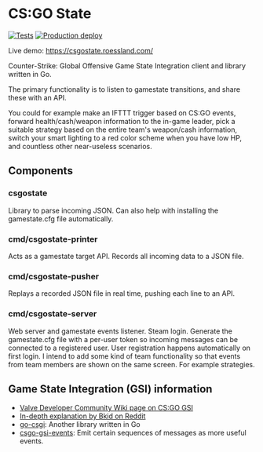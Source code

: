 # CS:GO State

[![Tests](https://github.com/roessland/csgostate/actions/workflows/tests.yml/badge.svg)](https://github.com/roessland/csgostate/actions/workflows/tests.yml) [![Production deploy](https://github.com/roessland/csgostate/actions/workflows/production-deploy.yml/badge.svg?branch=master)](https://github.com/roessland/csgostate/actions/workflows/production-deploy.yml)

Live demo:
https://csgostate.roessland.com/

Counter-Strike: Global Offensive Game State Integration client and library
written in Go.

The primary functionality is to listen to gamestate transitions, and share
these with an API.

You could for example make an IFTTT trigger based on CS:GO events, forward
health/cash/weapon information to the in-game leader, pick a suitable strategy
based on the entire team's weapon/cash information, switch your smart lighting
to a red color scheme when you have low HP, and countless other near-useless
scenarios.

## Components

### csgostate

Library to parse incoming JSON. Can also help with installing the gamestate.cfg
file automatically.

### cmd/csgostate-printer

Acts as a gamestate target API. Records all incoming data to a JSON file.

### cmd/csgostate-pusher

Replays a recorded JSON file in real time, pushing each line to an API.

### cmd/csgostate-server

Web server and gamestate events listener. Steam login. Generate the
gamestate.cfg file with a per-user token so incoming messages can be connected
to a registered user. User registration happens automatically on first login. I
intend to add some kind of team functionality so that events from team members
are shown on the same screen. For example strategies.

## Game State Integration (GSI) information

* [Valve Developer Community Wiki page on CS:GO GSI](https://developer.valvesoftware.com/wiki/Counter-Strike:_Global_Offensive_Game_State_Integration#Game_State_Components)
* [In-depth explanation by Bkid on Reddit](https://www.reddit.com/r/GlobalOffensive/comments/cjhcpy/game_state_integration_a_very_large_and_indepth/)
* [go-csgi](https://github.com/dank/go-csgsi): Another library written in Go
* [csgo-gsi-events](https://github.com/tsuriga/csgo-gsi-events/blob/master/src/csgo-event-emitter.js):
  Emit certain sequences of messages as more useful events.
